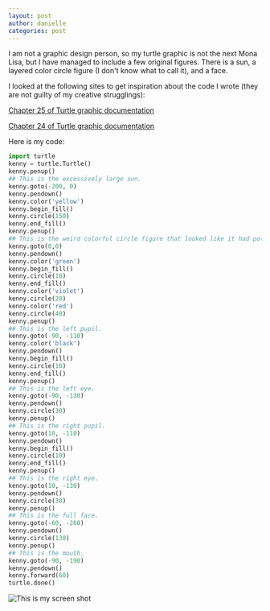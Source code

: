 ```yaml
---
layout: post
author: danielle
categories: post
---
```


I am not a graphic design person, so my turtle graphic is not the next Mona Lisa, but I have managed to include a few original figures.
There is a sun, a layered color circle figure (I don't know what to call it), and a face. 

I looked at the following sites to get inspiration about the code I wrote (they are not guilty of my creative strugglings):

[Chapter 25 of Turtle graphic documentation](http://www.python.org/doc//current/library/turtle.html#color-control)

[Chapter 24 of Turtle graphic documentation](http://docs.python.org/2/library/turtle.html#turtle-motion)

Here is my code:

```python
import turtle
kenny = turtle.Turtle()
kenny.penup()
## This is the excessively large sun.
kenny.goto(-200, 0)
kenny.pendown()
kenny.color('yellow')
kenny.begin_fill()
kenny.circle(150)
kenny.end_fill()
kenny.penup()
## This is the weird colorful circle figure that looked like it had potential.
kenny.goto(0,0)
kenny.pendown()
kenny.color('green')
kenny.begin_fill()
kenny.circle(10)
kenny.end_fill()
kenny.color('violet')
kenny.circle(20)
kenny.color('red')
kenny.circle(40)
kenny.penup()
## This is the left pupil.
kenny.goto(-90, -110)
kenny.color('black')
kenny.pendown()
kenny.begin_fill()
kenny.circle(10)
kenny.end_fill()
kenny.penup()
## This is the left eye.
kenny.goto(-90, -130)
kenny.pendown()
kenny.circle(30)
kenny.penup()
## This is the right pupil.
kenny.goto(10, -110)
kenny.pendown()
kenny.begin_fill()
kenny.circle(10)
kenny.end_fill()
kenny.penup()
## This is the right eye.
kenny.goto(10, -130)
kenny.pendown()
kenny.circle(30)
kenny.penup()
## This is the full face.
kenny.goto(-60, -260)
kenny.pendown()
kenny.circle(130)
kenny.penup()
## This is the mouth.
kenny.goto(-90, -190)
kenny.pendown()
kenny.forward(60)
turtle.done()
```

![This is my screen shot](http://i.imgur.com/jqo3Nqxs.jpg)

